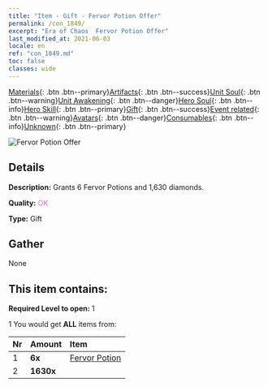 ```yaml
---
title: "Item - Gift - Fervor Potion Offer"
permalink: /con_1849/
excerpt: "Era of Chaos  Fervor Potion Offer"
last_modified_at: 2021-06-03
locale: en
ref: "con_1849.md"
toc: false
classes: wide
---
```

 [Materials](/Items/){: .btn .btn--primary}[Artifacts](/Items/Artifacts/){: .btn .btn--success}[Unit Soul](/Items/UnitSoul/){: .btn .btn--warning}[Unit Awakening](/Items/UnitAwakening/){: .btn .btn--danger}[Hero Soul](/Items/HeroSoul/){: .btn .btn--info}[Hero Skill](/Items/HeroSkill/){: .btn .btn--primary}[Gift](/Items/Gift/){: .btn .btn--success}[Event related](/Items/Events/){: .btn .btn--warning}[Avatars](/Items/Avatars/){: .btn .btn--danger}[Consumables](/Items/Consumables/){: .btn .btn--info}[Unknown](/Items/Unknown/){: .btn .btn--primary}

 ![Fervor Potion Offer](/images/t/i_907470.png)

## Details
 **Description:** Grants 6 Fervor Potions and 1,630 diamonds.

 **Quality:** <span style="color: #DA70D6">OK</span>

 **Type:** Gift

## Gather

  None

## This item contains:

 **Required Level to open:** 1

 1 You would get **ALL** items  from:

  | Nr | Amount |     Item    |
  |:---|:-------|:------------|
  | 1 |  **6x** | [Fervor Potion](/Items/con_1850/) |  | 
  | 2 |  **1630x** | <i class="fas fa-gem"/> |  | 
